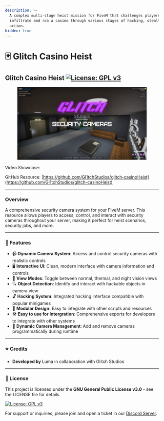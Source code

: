 ```yaml
---
description: >-
  A complex multi-stage heist mission for FiveM that challenges players to
  infiltrate and rob a casino through various stages of hacking, stealth and
  action.
hidden: true
---
```


# 🃏 Glitch Casino Heist

## Glitch Casino Heist [![License: GPL v3](https://img.shields.io/badge/License-GPLv3-blue.svg)](https://www.gnu.org/licenses/gpl-3.0)

<figure><img src="../../.gitbook/assets/glitchstudiosthumbnail_security.png" alt=""><figcaption></figcaption></figure>

Video Showcase:&#x20;

GitHub Resource: [https://github.com/Gl1tchStudios/glitch-casinoHeist](https://github.com/Gl1tchStudios/glitch-casinoHeist)

***

### Overview

A comprehensive security camera system for your FiveM server. This resource allows players to access, control, and interact with security cameras throughout your server, making it perfect for heist scenarios, security jobs, and more.

***

### 📌 Features

* 📹 **Dynamic Camera System**: Access and control security cameras with realistic controls
* 🖥️ **Interactive UI**: Clean, modern interface with camera information and controls
* 🌙 **View Modes**: Toggle between normal, thermal, and night vision views
* 🔍 **Object Detection**: Identify and interact with hackable objects in camera view
* 🔓 **Hacking System**: Integrated hacking interface compatible with popular minigames
* 🧩 **Modular Design**: Easy to integrate with other scripts and resources
* 🛠️ **Easy to use for Intergration**: Comprehensive exports for developers to integrate with other systems
* 🔄 **Dynamic Camera Management**: Add and remove cameras programmatically during runtime

***

### ⭐ Credits

* **Developed by** Luma in collaboration with Glitch Studios

***

### 📜 License

This project is licensed under the **GNU General Public License v3.0** - see the LICENSE file for details.

[![License: GPL v3](https://img.shields.io/badge/License-GPLv3-blue.svg)](https://www.gnu.org/licenses/gpl-3.0)

For support or inquiries, please join and open a ticket in our [Discord Server](https://discord.com/invite/PAQX8ANEfw).
